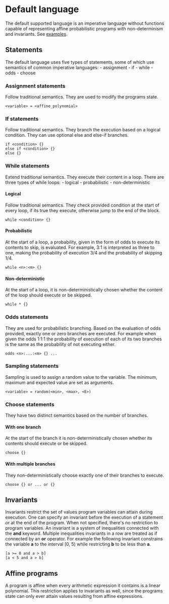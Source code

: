 # Default language
The default supported language is an imperative language without functions capable of representing affine probabilistic programs with non-determinism and invariants. See [examples](/tests/parsers/default).

## Statements
The default language uses five types of statements, some of which use semantics of common imperative languages:
    - assignment
    - if
    - while
    - odds
    - choose

### Assignment statements
Follow traditional semantics. They are used to modify the programs state.
```
<variable> = <affine_polynomial>
```

### If statements
Follow traditional semantics. They branch the execution based on a logical condition. They can use optional else and else-if branches.
```
if <condition> {}
else if <condition> {}
else {}
```

### While statements
Extend traditional semantics. They execute their content in a loop. There are three types of while loops:
    - logical
    - probabilistic
    - non-deterministic

#### Logical
Follow traditional semantics. They check provided condition at the start of every loop, if its true they execute, otherwise jump to the end of the block.
```
while <condition> {}
```

#### Probabilistic
At the start of a loop, a probability, given in the form of odds to execute its contents to skip, is evaluated. For example, 3:1 is interpreted as three to one, making the probability of execution 3/4 and the probability of skipping 1/4.
```
while <n>:<m> {}
```

#### Non-deterministic
At the start of a loop, it is non-deterministically chosen whether the content of the loop should execute or be skipped.
```
while * {}
```


### Odds statements
They are used for probabilistic branching. Based on the evaluation of odds provided, exactly one or zero branches are executed. For example when given the odds 1:1:1 the probability of execution of each of its two branches is the same as the probability of not executing either.
```
odds <n>:...:<m> {} ...
```

### Sampling statements
Sampling is used to assign a random value to the variable. The minimum, maximum and expected value are set as arguments.
```
<variable> = random(<min>, <max>, <E>)
```


### Choose statements
They have two distinct semantics based on the number of branches.

#### With one branch
At the start of the branch it is non-deterministically chosen whether its contents should execute or be skipped.
```
choose {}
```

#### With multiple branches
They non-deterministically choose exactly one of their branches to execute.
```
choose {} or ... or {}
```


## Invariants
Invariants restrict the set of values program variables can attain during execution. One can specify an invariant before the execution of a statement or at the end of the program. When not specified, there's no restriction to program variables. An invariant is a system of inequalities connected with the **and** keyword. Multiple inequalities invariants in a row are treated as if connected by an **or** operator. For example the following invariant constrains the variable **a** to the interval [0, 5) while restricting **b** to be less than **a**.
```
[a >= 0 and a > b]
[a < 5 and a > b]
```


## Affine programs
A program is affine when every arithmetic expression it contains is a linear polynomial. This restriction applies to invariants as well, since the programs state can only ever attain values resulting from affine expressions. 




